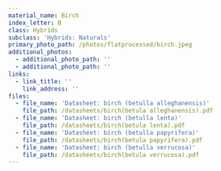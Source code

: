 ```yaml
---
material_name: Birch
index_letter: B
class: Hybrids
subclass: 'Hybrids: Naturals'
primary_photo_path: /photos/flatprocessed/birch.jpeg
additional_photos:
  - additional_photo_path: ''
  - additional_photo_path: ''
links:
  - link_title: ''
    link_address: ''
files:
  - file_name: 'Datasheet: birch (betulla alleghanensis)'
    file_path: /datasheets/birch(betula alleghanensis).pdf
  - file_name: 'Datasheet: birch (betulla lenta)'
    file_path: /datasheets/birch(betula lenta).pdf
  - file_name: 'Datasheet: birch (betulla papyrifera)'
    file_path: /datasheets/birch(betula papyrifera).pdf
  - file_name: 'Datasheet: birch (betulla verrucosa)'
    file_path: /datasheets/birch(betula verrucosa).pdf
---
```



